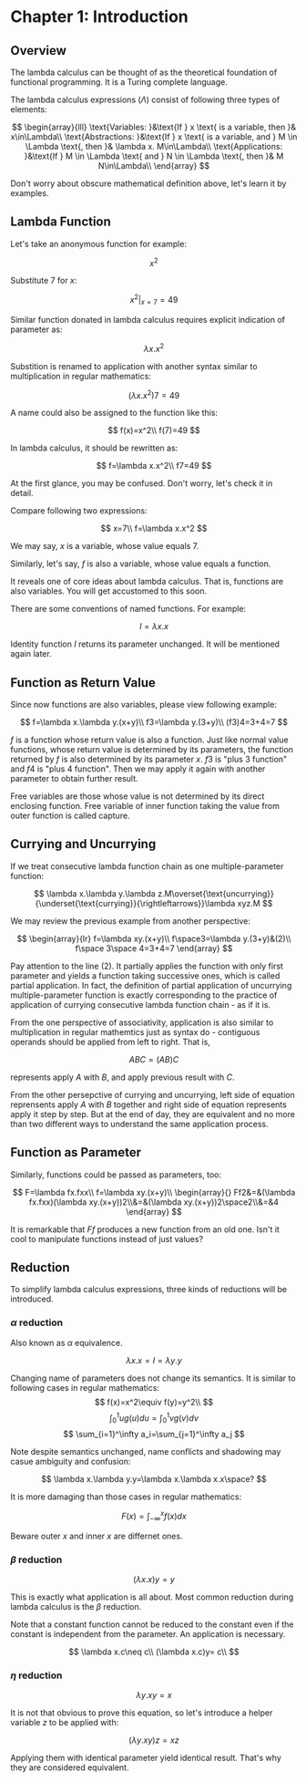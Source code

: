 # Chapter 1: Introduction


## Overview

The lambda calculus can be thought of as the theoretical foundation of functional programming. It is a Turing complete language.

The lambda calculus expressions ($\Lambda$) consist of following three types of elements:

$$
\begin{array}{lll}
\text{Variables: }&\text{If } x \text{ is a variable, then }& x\in\Lambda\\
\text{Abstractions: }&\text{If }  x \text{ is a variable, and } M \in \Lambda \text{, then }& \lambda x. M\in\Lambda\\
\text{Applications: }&\text{If } M \in \Lambda \text{ and } N \in \Lambda \text{, then }& M N\in\Lambda\\
\end{array}
$$

Don't worry about obscure mathematical definition above, let's learn it by examples.


## Lambda Function

Let's take an anonymous function for example:

$$
x^2
$$

Substitute $7$ for $x$:

$$
x^2|_{x=7}=49
$$

Similar function donated in lambda calculus requires explicit indication of parameter as:

$$
\lambda x.x^2
$$

Substition is renamed to application with another syntax similar to multiplication in regular mathematics:

$$
(\lambda x.x^2)7=49
$$

A name could also be assigned to the function like this:

$$
f(x)=x^2\\
f(7)=49
$$


In lambda calculus, it should be rewritten as:

$$
f=\lambda x.x^2\\
f7=49
$$

At the first glance, you may be confused. Don't worry, let's check it in detail.

Compare following two expressions:

$$
x=7\\
f=\lambda x.x^2
$$

We may say, $x$ is a variable, whose value equals $7$.

Similarly, let's say, $f$ is also a variable, whose value equals a function. 

It reveals one of core ideas about lambda calculus. That is, functions are also variables. You will get accustomed to this soon.

There are some conventions of named functions. For example:

$$
I=\lambda x.x
$$

Identity function $I$ returns its parameter unchanged. It will be mentioned again later.

## Function as Return Value

Since now functions are also variables, please view following example:

$$
f=\lambda x.\lambda y.(x+y)\\
f3=\lambda y.(3+y)\\
(f3)4=3+4=7
$$

$f$ is a function whose return value is also a function. Just like normal value functions, whose return value is determined by its parameters, the function returned by $f$ is also determined by its parameter $x$. $f3$ is "plus 3 function" and $f4$ is "plus 4 function". Then we may apply it again with another parameter to obtain further result.

Free variables are those whose value is not determined by its direct enclosing function. Free variable of inner function taking the value from outer function is called capture.

## Currying and Uncurrying


If we treat consecutive lambda function chain as one multiple-parameter function:

$$
\lambda x.\lambda y.\lambda z.M\overset{\text{uncurrying}}{\underset{\text{currying}}{\rightleftarrows}}\lambda xyz.M
$$

We may review the previous example from another perspective:

$$
\begin{array}{lr}
f=\lambda xy.(x+y)\\
f\space3=\lambda y.(3+y)&(2)\\
f\space 3\space 4=3+4=7
\end{array}
$$

Pay attention to the line $(2)$. It partially applies the function with only first parameter and yields a function taking successive ones, which is called partial application. 
In fact, the definition of partial application of uncurrying multiple-parameter function is exactly corresponding to the practice of application of currying consecutive lambda function chain - as if it is.

From the one perspective of associativity, application is also similar to multiplication in regular mathemtics just as syntax do - contiguous operands should be applied from left to right. That is,

$$
ABC=(AB)C
$$

represents apply $A$ with $B$, and apply previous result with $C$.

From the other persepctive of currying and uncurrying, left side of equation reprensents apply $A$ with $B$ together and right side of equation represents apply it step by step. But at the end of day, they are equivalent and no more than two different ways to understand the same application process.

## Function as Parameter

Similarly, functions could be passed as parameters, too:

$$
F=\lambda fx.fxx\\
f=\lambda xy.(x+y)\\
\begin{array}{}
Ff2&=&(\lambda fx.fxx)(\lambda xy.(x+y))2\\&=&(\lambda xy.(x+y))2\space2\\&=&4
\end{array}
$$

It is remarkable that $Ff$ produces a new function from an old one. Isn't it cool to manipulate functions instead of just values?

## Reduction

To simplify lambda calculus expressions, three kinds of reductions will be introduced.

### $\alpha$ reduction

Also known as $\alpha$ equivalence.

$$
\lambda x.x = I = \lambda y.y
$$

Changing name of parameters does not change its semantics. It is similar to following cases in regular mathematics:
$$
f(x)=x^2\equiv f(y)=y^2\\
$$
$$
\int_0^1ug(u)du=\int_0^1vg(v)dv
$$
$$
\sum_{i=1}^\infty a_i=\sum_{j=1}^\infty a_j
$$



Note despite semantics unchanged, name conflicts and shadowing may casue ambiguity and confusion:

$$
\lambda x.\lambda y.y=\lambda x.\lambda x.x\space?
$$

It is more damaging than those cases in regular mathematics:

$$
F(x)=\int_{-\infty}^xf(x)dx
$$

Beware outer $x$ and inner $x$ are differnet ones.

### $\beta$ reduction


$$
(\lambda x.x)y = y
$$

This is exactly what application is all about. Most common reduction during lambda calculus is the $\beta$ reduction.

Note that a constant function cannot be reduced to the constant even if the constant is independent from the parameter. An application is necessary.

$$
\lambda x.c\neq c\\
(\lambda x.c)y= c\\
$$


### $\eta$ reduction


$$
\lambda  y.xy=x
$$

It is not that obvious to prove this equation, so let's introduce a helper variable $z$ to be applied with:

$$
(\lambda  y.xy)z=xz
$$

Applying them with identical parameter yield identical result. That's why they are considered equivalent.